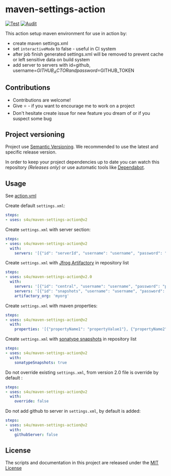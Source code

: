 # maven-settings-action

[![Test](https://github.com/s4u/maven-settings-action/workflows/Test/badge.svg)](https://github.com/s4u/maven-settings-action/actions?query=workflow%3ATest)
[![Audit](https://github.com/s4u/maven-settings-action/workflows/Audit/badge.svg)](https://github.com/s4u/maven-settings-action/actions?query=workflow%3AAudit)



This action setup maven environment for use in action by:
 - create maven settings.xml
 - set ```interactiveMode``` to false - useful in CI system
 - after job finish generated settings.xml will be removed to prevent cache or left sensitive data on build system
 - add server to servers with id=github, username=$GITHUB_ACTOR and password=$GITHUB_TOKEN

## Contributions

- Contributions are welcome!
- Give :star: - if you want to encourage me to work on a project
- Don't hesitate create issue for new feature you dream of or if you suspect some bug

## Project versioning
Project use [Semantic Versioning](https://semver.org/).
We recommended to use the latest and specific release version.

In order to keep your project dependencies up to date you can watch this repository *(Releases only)*
or use automatic tools like [Dependabot](https://dependabot.com/).


## Usage

See [action.yml](action.yml)

Create default ```settings.xml```:

```yml
steps:
- uses: s4u/maven-settings-action@v2
```

Create ```settings.xml``` with server section:

```yml
steps:
- uses: s4u/maven-settings-action@v2
  with:
    servers: '[{"id": "serverId", "username": "username", "password": "password"}]'
```

Create ```settings.xml``` with [Jfrog Artifactory](https://www.jfrog.com/confluence/display/JFROG/Maven+Repository) in repository list

```yml
steps:
- uses: s4u/maven-settings-action@v2.0
  with:
    servers: '[{"id": "central", "username": "username", "password": "password"}]'
    servers: '[{"id": "snapshots", "username": "username", "password": "password"}]'
    artifactory_org: 'myorg'
```

Create ```settings.xml``` with maven properties:

```yml
steps:
- uses: s4u/maven-settings-action@v2
  with:
    properties: '[{"propertyName1": "propertyValue1"}, {"propertyName2": "propertyValue2"}]'
```

Create ```settings.xml``` with [sonatype snapshots](https://oss.sonatype.org/content/repositories/snapshots) in repository list

```yml
steps:
- uses: s4u/maven-settings-action@v2
  with:
    sonatypeSnapshots: true
```

Do not override existing ```settings.xml```, from version 2.0 file is override by default :

```yml
steps:
- uses: s4u/maven-settings-action@v2
  with:
    override: false
```

Do not add github to server in ```settings.xml```, by default is added:

```yml
steps:
- uses: s4u/maven-settings-action@v2
  with:
    githubServer: false
```

## License

The scripts and documentation in this project are released under the [MIT License](LICENSE)
